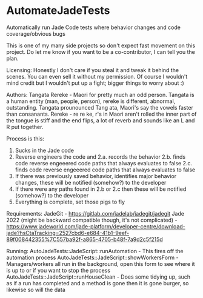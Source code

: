 # AutomateJadeTests
Automatically run Jade Code tests where behavior changes and code coverage/obvious bugs

This is one of my many side projects so don't expect fast movement on this project. Do let me know if you want to be a co-contributor, I can tell you the plan.


Licensing:
Honestly I don't care if you steal it and tweak it behind the scenes. You can even sell it without my permission. Of course I wouldn't mind credit but I wouldn't put up a fight; bigger things to worry about :)


Authors:
Tangata Rereke - Maori for pretty much an odd person. Tangata is a human entity (man, people, person), rereke is different, abnormal, outstanding. Tangata prounounced Tang ata, Maori's say the vowels faster than consanants. Rereke - re re ke, r's in Maori aren't rolled the inner part of the tongue is stiff and the end flips, a lot of reverb and sounds like an L and R put together.


Process is this:
1. Sucks in the Jade code
2. Reverse engineers the code and
2.a. records the behavior
2.b. finds code reverse engeeered code paths that always evaluates to false
2.c. finds code reverse engeeered code paths that always evaluates to false
3. If there was previously saved behavior, identifies major behavior changes, these will be notified (somehow?) to the developer
4. If there were any paths found in 2.b or 2.c then these will be notified (somehow?) to the developer
5. Everything is complete, set those pigs to fly

Requirements:
JadeGit - https://gitlab.com/jadelab/jadegit/jadegit
Jade 2022 (might be backward compatible though, it's not complicated) - https://www.jadeworld.com/jade-platform/developer-centre/download-jade?hsCtaTracking=2527cbd6-e684-41b1-9eef-89f008442355%7C557ba92f-a865-4705-b48f-7a9d2c5f215d

Running:
AutoJadeTests::JadeScript::runAutomation - This fires off the automation process
AutoJadeTests::JadeScript::showWorkersForm - Managers/workers all run in the background, open this form to see where it is up to or if you want to stop the process
AutoJadeTests::JadeScript::runHouseClean - Does some tidying up, such as if a run has completed and a method is gone then it is gone burger, so likewise so will the data
